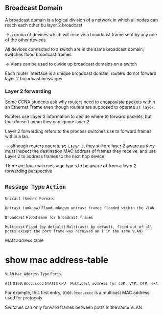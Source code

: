 ## Broadcast Domain

A broadcast domain is a logical division of a network in which all nodes can reach each other bu layer 2 broadcast 

  -> a group of devices which will receive a broadcast frame sent by any one of the other devices 
  
All devices connected to a switch are in the same broadcast domain; switches flood broadcast frames 

  -> Vlans can be used to divide up broadcast domains on a switch

Each router interface is a unique broadcast domain; routers do not forward layer 2 broadcast messages

### Layer 2 forwarding 

Some CCNA students ask why routers need to encapsulate packets within an Ethernet Frame even though routers are supposed to operate `at layer`. 

Routers use Layer 3 information to decide where to forward packets, but that doesn't mean they can ignore layer 2

Layer 2 forwarding refers to the process switches use to forward frames within a lan. 

-> although routers operate `at Layer 3`, they still are layer 2 aware as they must inspect the destination MAC address of frames they receive, and use Layer 2 to address frames to the next hop device. 


There are four main message types to be aware of from a layer 2 forwarding perspective

## `Message Type`        `Action`


`Unicast (known)`     `Forward`

`Unicast (unknow)`    `Flood`       `unknown unicast frames flooded within the VLAN`

`Broadcast`           `Flood`        `same for broadcast frames`

`Multicast`           `Flood (by default)`      `Multicast: by default, flood out of all ports except the port frame was received on ( in the same VLAN)`

MAC address table 

# show mac address-table
 
`VLAN`    `Mac Address`        `Type`      `Ports`
    
`All`      `0100.0ccc.cccc`    `STATIC`     `CPU`    ` `    `Multicast address for CDP, VTP, DTP, ext`

For example, this first entry, `0100.0ccc.cccc` is a multicast MAC address used for protocols

Switches can only forward frames between ports in the same VLAN
